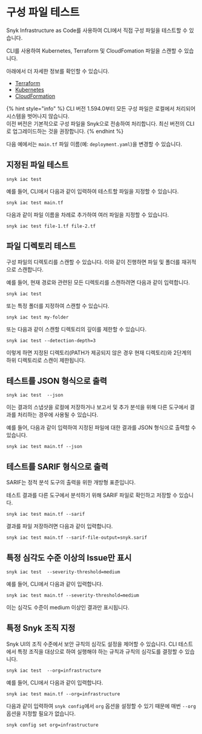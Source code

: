 # 구성 파일 테스트

Snyk Infrastructure as Code를 사용하여 CLI에서 직접 구성 파일을 테스트할 수 있습니다.

CLI를 사용하여 Kubernetes, Terraform 및 CloudFomation 파일을 스캔할 수 있습니다.

아래에서 더 자세한 정보를 확인할 수 있습니다.

* [Terraform](https://docs.snyk.io/snyk-infrastructure-as-code/snyk-cli-for-infrastructure-as-code/test-your-terraform-files-with-the-cli-tool)
* [Kubernetes](https://docs.snyk.io/snyk-infrastructure-as-code/snyk-cli-for-infrastructure-as-code/test-your-kubernetes-files-with-our-cli-tool)
* [CloudFormation](test-your-cloudformation-files-with-cli-tool.md)

{% hint style="info" %}
CLI 버전 1.594.0부터 모든 구성 파일은 로컬에서 처리되어 시스템을 벗어나지 않습니다.\
이전 버전은 기본적으로 구성 파일을 Snyk으로 전송하여 처리합니다. 최신 버전의 CLI로 업그레이드하는 것을 권장합니다.
{% endhint %}

다음 예에서는 `main.tf` 파일 이름(예: `deployment.yaml`)을 변경할 수 있습니다.

## 지정된 파일 테스트

```
snyk iac test
```

예를 들어, CLI에서 다음과 같이 입력하여 테스트할 파일을 지정할 수 있습니다.

```
snyk iac test main.tf
```

다음과 같이 파일 이름을 차례로 추가하여 여러 파일을 지정할 수 있습니다.

```
snyk iac test file-1.tf file-2.tf
```

## 파일 디렉토리 테스트

구성 파일의 디렉토리를 스캔할 수 있습니다. 이와 같이 진행하면 파일 및 폴더를 재귀적으로 스캔합니다.

예를 들어, 현재 경로와 관련된 모든 디렉토리를 스캔하려면 다음과 같이 입력합니다.

```
snyk iac test
```

또는 특정 폴더를 지정하여 스캔할 수 있습니다.

```
snyk iac test my-folder
```

또는 다음과 같이 스캔할 디렉토리의 깊이를 제한할 수 있습니다.

```
snyk iac test --detection-depth=3
```

이렇게 하면 지정된 디렉토리(PATH가 제공되지 않은 경우 현재 디렉토리)와 2단계의 하위 디렉토리로 스캔이 제한됩니다.

## 테스트를 JSON 형식으로 출력

```
snyk iac test  --json
```

이는 결과의 스냅샷을 로컬에 저장하거나 보고서 및 추가 분석을 위해 다른 도구에서 결과를 처리하는 경우에 사용될 수 있습니다.

예를 들어, 다음과 같이 입력하여 지정된 파일에 대한 결과를 JSON 형식으로 출력할 수 있습니다.

```
snyk iac test main.tf --json
```

## 테스트를 SARIF 형식으로 출력

SARIF는 정적 분석 도구의 출력을 위한 개방형 표준입니다.

테스트 결과를 다른 도구에서 분석하기 위해 SARIF 파일로 확인하고 저장할 수 있습니다.

```
snyk iac test main.tf --sarif
```

결과를 파일 저장하려면 다음과 같이 입력합니다.

```
snyk iac test main.tf --sarif-file-output=snyk.sarif
```

## 특정 심각도 수준 이상의 Issue만 표시

```
snyk iac test  --severity-threshold=medium
```

예를 들어, CLI에서 다음과 같이 입력합니다.

```
snyk iac test main.tf --severity-threshold=medium
```

이는 심각도 수준이 medium 이상인 결과만 표시됩니다.

## 특정 Snyk 조직 지정

Snyk UI의 조직 수준에서 보안 규칙의 심각도 설정을 제어할 수 있습니다. CLI 테스트에서 특정 조직을 대상으로 하여 실행해야 하는 규칙과 규칙의 심각도를 결정할 수 있습니다.

```
snyk iac test  --org=infrastructure
```

예를 들어, CLI에서 다음과 같이 입력합니다.

```
snyk iac test main.tf --org=infrastructure
```

다음과 같이 입력하여 `snyk config`에서 `org` 옵션을 설정할 수 있기 때문에 매번 `--org` 옵션을 지정할 필요가 없습니다.

```
snyk config set org=infrastructure
```
